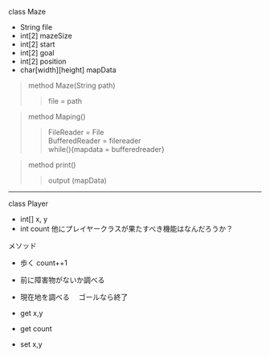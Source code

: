 class Maze  
- String file
- int[2] mazeSize  
- int[2] start
- int[2] goal
- int[2] position
- char[width][height] mapData  
  
> method Maze(String path)
>> file = path

> method Maping()
>> FileReader = File  
>> BufferedReader = filereader  
>> while(){mapdata = bufferedreader}
  
> method print()  
>> output (mapData)  
---
class Player
- int[] x, y
- int count
  他にプレイヤークラスが果たすべき機能はなんだろうか？
  
 メソッド 
- 歩く
  count++1
- 前に障害物がないか調べる
- 現在地を調べる
　ゴールなら終了

- get x,y
- get count
- set x,y
